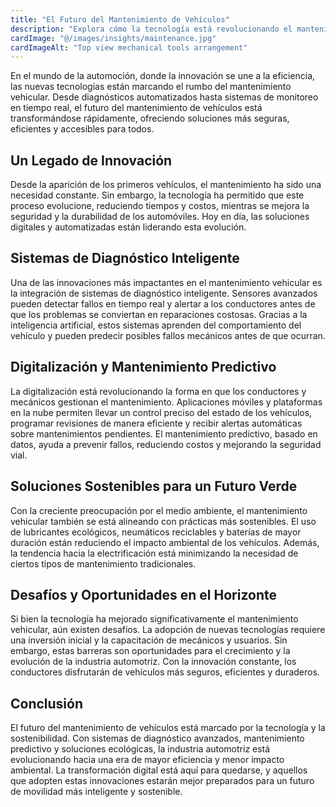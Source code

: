 ```yaml
---
title: "El Futuro del Mantenimiento de Vehículos"
description: "Explora cómo la tecnología está revolucionando el mantenimiento vehicular y optimizando su eficiencia."
cardImage: "@/images/insights/maintenance.jpg"
cardImageAlt: "Top view mechanical tools arrangement"
---
```


En el mundo de la automoción, donde la innovación se une a la eficiencia, las nuevas tecnologías están marcando el rumbo del mantenimiento vehicular. Desde diagnósticos automatizados hasta sistemas de monitoreo en tiempo real, el futuro del mantenimiento de vehículos está transformándose rápidamente, ofreciendo soluciones más seguras, eficientes y accesibles para todos.

## Un Legado de Innovación

Desde la aparición de los primeros vehículos, el mantenimiento ha sido una necesidad constante. Sin embargo, la tecnología ha permitido que este proceso evolucione, reduciendo tiempos y costos, mientras se mejora la seguridad y la durabilidad de los automóviles. Hoy en día, las soluciones digitales y automatizadas están liderando esta evolución.

## Sistemas de Diagnóstico Inteligente

Una de las innovaciones más impactantes en el mantenimiento vehicular es la integración de sistemas de diagnóstico inteligente. Sensores avanzados pueden detectar fallos en tiempo real y alertar a los conductores antes de que los problemas se conviertan en reparaciones costosas. Gracias a la inteligencia artificial, estos sistemas aprenden del comportamiento del vehículo y pueden predecir posibles fallos mecánicos antes de que ocurran.

## Digitalización y Mantenimiento Predictivo

La digitalización está revolucionando la forma en que los conductores y mecánicos gestionan el mantenimiento. Aplicaciones móviles y plataformas en la nube permiten llevar un control preciso del estado de los vehículos, programar revisiones de manera eficiente y recibir alertas automáticas sobre mantenimientos pendientes. El mantenimiento predictivo, basado en datos, ayuda a prevenir fallos, reduciendo costos y mejorando la seguridad vial.

## Soluciones Sostenibles para un Futuro Verde

Con la creciente preocupación por el medio ambiente, el mantenimiento vehicular también se está alineando con prácticas más sostenibles. El uso de lubricantes ecológicos, neumáticos reciclables y baterías de mayor duración están reduciendo el impacto ambiental de los vehículos. Además, la tendencia hacia la electrificación está minimizando la necesidad de ciertos tipos de mantenimiento tradicionales.

## Desafíos y Oportunidades en el Horizonte

Si bien la tecnología ha mejorado significativamente el mantenimiento vehicular, aún existen desafíos. La adopción de nuevas tecnologías requiere una inversión inicial y la capacitación de mecánicos y usuarios. Sin embargo, estas barreras son oportunidades para el crecimiento y la evolución de la industria automotriz. Con la innovación constante, los conductores disfrutarán de vehículos más seguros, eficientes y duraderos.

## Conclusión

El futuro del mantenimiento de vehículos está marcado por la tecnología y la sostenibilidad. Con sistemas de diagnóstico avanzados, mantenimiento predictivo y soluciones ecológicas, la industria automotriz está evolucionando hacia una era de mayor eficiencia y menor impacto ambiental. La transformación digital está aquí para quedarse, y aquellos que adopten estas innovaciones estarán mejor preparados para un futuro de movilidad más inteligente y sostenible.